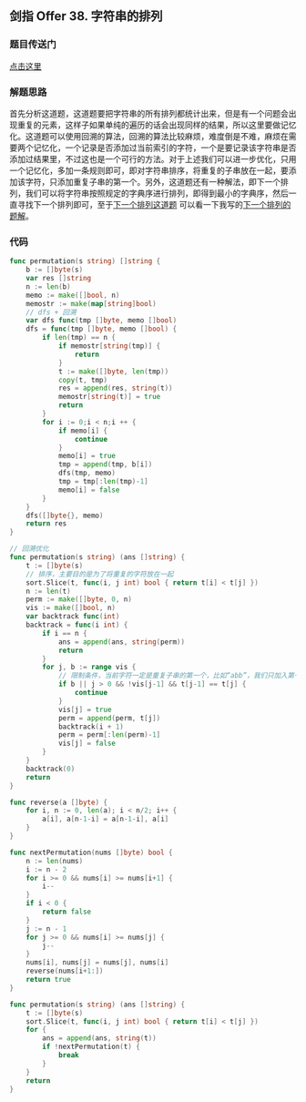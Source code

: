 ## 剑指 Offer 38. 字符串的排列

### 题目传送门

[点击这里]()

### 解题思路

首先分析这道题，这道题要把字符串的所有排列都统计出来，但是有一个问题会出现重复的元素，这样子如果单纯的遍历的话会出现同样的结果，所以这里要做记忆化。这道题可以使用回溯的算法，回溯的算法比较麻烦，难度倒是不难，麻烦在需要两个记忆化，一个记录是否添加过当前索引的字符，一个是要记录该字符串是否添加过结果里，不过这也是一个可行的方法。对于上述我们可以进一步优化，只用一个记忆化，多加一条规则即可，即对字符串排序，将重复的子串放在一起，要添加该字符，只添加重复子串的第一个。另外，这道题还有一种解法，即下一个排列，我们可以将字符串按照规定的字典序进行排列，即得到最小的字典序，然后一直寻找下一个排列即可，至于[下一个排列这道题](https://leetcode-cn.com/problems/next-permutation/) 可以看一下我写的[下一个排列的题解]()。

### 代码

```go
func permutation(s string) []string {
    b := []byte(s)
    var res []string
    n := len(b)
    memo := make([]bool, n)
    memostr := make(map[string]bool)
    // dfs + 回溯
    var dfs func(tmp []byte, memo []bool) 
    dfs = func(tmp []byte, memo []bool) {
        if len(tmp) == n {
            if memostr[string(tmp)] {
                return
            }
            t := make([]byte, len(tmp))
		    copy(t, tmp)
            res = append(res, string(t))
            memostr[string(t)] = true
            return
        }
        for i := 0;i < n;i ++ {
            if memo[i] {
                continue
            }
            memo[i] = true
            tmp = append(tmp, b[i])
            dfs(tmp, memo)
            tmp = tmp[:len(tmp)-1]
            memo[i] = false
        }
    }
    dfs([]byte{}, memo)
    return res
}
```

```go
// 回溯优化
func permutation(s string) (ans []string) {
    t := []byte(s)
    // 排序，主要目的是为了将重复的字符放在一起
    sort.Slice(t, func(i, j int) bool { return t[i] < t[j] })
    n := len(t)
    perm := make([]byte, 0, n)
    vis := make([]bool, n)
    var backtrack func(int)
    backtrack = func(i int) {
        if i == n {
            ans = append(ans, string(perm))
            return
        }
        for j, b := range vis {
            // 限制条件，当前字符一定是重复子串的第一个，比如“abb”，我们只加入第一个“b”，第二个“b”在第一个“b”没有加入时不要加入。
            if b || j > 0 && !vis[j-1] && t[j-1] == t[j] {
                continue
            }
            vis[j] = true
            perm = append(perm, t[j])
            backtrack(i + 1)
            perm = perm[:len(perm)-1]
            vis[j] = false
        }
    }
    backtrack(0)
    return
}
```

```go
func reverse(a []byte) {
    for i, n := 0, len(a); i < n/2; i++ {
        a[i], a[n-1-i] = a[n-1-i], a[i]
    }
}

func nextPermutation(nums []byte) bool {
    n := len(nums)
    i := n - 2
    for i >= 0 && nums[i] >= nums[i+1] {
        i--
    }
    if i < 0 {
        return false
    }
    j := n - 1
    for j >= 0 && nums[i] >= nums[j] {
        j--
    }
    nums[i], nums[j] = nums[j], nums[i]
    reverse(nums[i+1:])
    return true
}

func permutation(s string) (ans []string) {
    t := []byte(s)
    sort.Slice(t, func(i, j int) bool { return t[i] < t[j] })
    for {
        ans = append(ans, string(t))
        if !nextPermutation(t) {
            break
        }
    }
    return
}
```